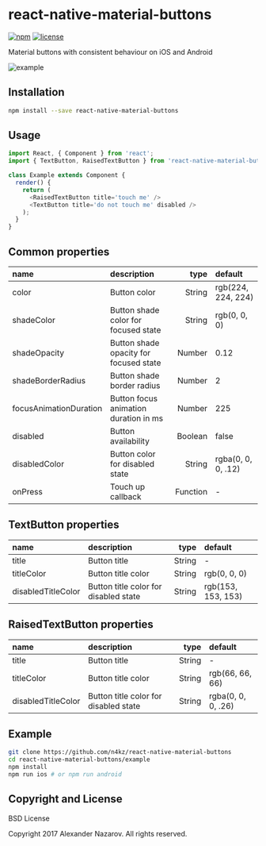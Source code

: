 [npm-badge]: https://img.shields.io/npm/v/react-native-material-buttons.svg?colorB=ff6d00
[npm-url]: https://npmjs.com/package/react-native-material-buttons
[license-badge]: https://img.shields.io/npm/l/react-native-material-buttons.svg?colorB=448aff
[license-url]: https://raw.githubusercontent.com/n4kz/react-native-material-buttons/master/license.txt
[example-url]: https://cloud.githubusercontent.com/assets/2055622/23826422/df52a53c-06ac-11e7-855f-f6d189c50320.gif

# react-native-material-buttons

[![npm][npm-badge]][npm-url]
[![license][license-badge]][license-url]

Material buttons with consistent behaviour on iOS and Android

![example][example-url]

## Installation

```bash
npm install --save react-native-material-buttons
```

## Usage

```javascript
import React, { Component } from 'react';
import { TextButton, RaisedTextButton } from 'react-native-material-buttons';

class Example extends Component {
  render() {
    return (
      <RaisedTextButton title='touch me' />
      <TextButton title='do not touch me' disabled />
    );
  }
}
```

## Common properties

 name                   | description                            | type     | default
:---------------------- |:-------------------------------------- | --------:|:------------------
 color                  | Button color                           |   String | rgb(224, 224, 224)
 shadeColor             | Button shade color for focused state   |   String | rgb(0, 0, 0)
 shadeOpacity           | Button shade opacity for focused state |   Number | 0.12
 shadeBorderRadius      | Button shade border radius             |   Number | 2
 focusAnimationDuration | Button focus animation duration in ms  |   Number | 225
 disabled               | Button availability                    |  Boolean | false
 disabledColor          | Button color for disabled state        |   String | rgba(0, 0, 0, .12)
 onPress                | Touch up callback                      | Function | -

## TextButton properties

 name               | description                           | type     | default
:------------------ |:------------------------------------- | --------:|:------------------
 title              | Button title                          |   String | -
 titleColor         | Button title color                    |   String | rgb(0, 0, 0)
 disabledTitleColor | Button title color for disabled state |   String | rgb(153, 153, 153)

## RaisedTextButton properties

 name               | description                           | type     | default
:------------------ |:------------------------------------- | --------:|:------------------
 title              | Button title                          |   String | -
 titleColor         | Button title color                    |   String | rgb(66, 66, 66)
 disabledTitleColor | Button title color for disabled state |   String | rgba(0, 0, 0, .26)

## Example

```bash
git clone https://github.com/n4kz/react-native-material-buttons
cd react-native-material-buttons/example
npm install
npm run ios # or npm run android
```

## Copyright and License

BSD License

Copyright 2017 Alexander Nazarov. All rights reserved.
